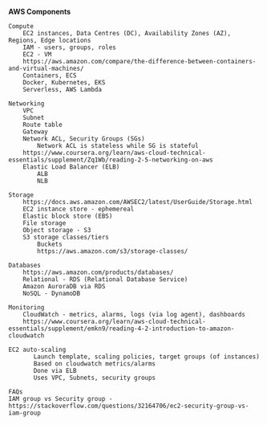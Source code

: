 
**AWS Components**

    Compute
        EC2 instances, Data Centres (DC), Availability Zones (AZ), Regions, Edge locations
        IAM - users, groups, roles
        EC2 - VM
        https://aws.amazon.com/compare/the-difference-between-containers-and-virtual-machines/
        Containers, ECS
        Docker, Kubernetes, EKS
        Serverless, AWS Lambda

    Networking
        VPC
        Subnet
        Route table
        Gateway
        Network ACL, Security Groups (SGs)
            Network ACL is stateless while SG is stateful 
        https://www.coursera.org/learn/aws-cloud-technical-essentials/supplement/Zq1Wb/reading-2-5-networking-on-aws
        Elastic Load Balancer (ELB)
            ALB
            NLB
    
    Storage
        https://docs.aws.amazon.com/AWSEC2/latest/UserGuide/Storage.html 
        EC2 instance store - ephemereal
        Elastic block store (EBS)
        File storage
        Object storage - S3
        S3 storage classes/tiers
            Buckets
            https://aws.amazon.com/s3/storage-classes/
     
    Databases
        https://aws.amazon.com/products/databases/
        Relational - RDS (Relational Database Service)
        Amazon AuroraDB via RDS
        NoSQL - DynamoDB

    Monitoring
        CloudWatch - metrics, alarms, logs (via log agent), dashboards
        https://www.coursera.org/learn/aws-cloud-technical-essentials/supplement/emkn9/reading-4-2-introduction-to-amazon-cloudwatch

    EC2 auto-scaling
           Launch template, scaling policies, target groups (of instances)
           Based on cloudwatch metrics/alarms
           Done via ELB
           Uses VPC, Subnets, security groups
        
    FAQs
    IAM group vs Security group - https://stackoverflow.com/questions/32164706/ec2-security-group-vs-iam-group
        
        
    
    


